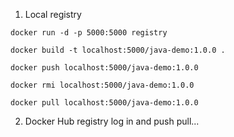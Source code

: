 
1) Local registry
```
docker run -d -p 5000:5000 registry
```
```
docker build -t localhost:5000/java-demo:1.0.0 .
```
```
docker push localhost:5000/java-demo:1.0.0
```
```
docker rmi localhost:5000/java-demo:1.0.0
```
```
docker pull localhost:5000/java-demo:1.0.0
```

2) Docker Hub registry
log in and push pull...